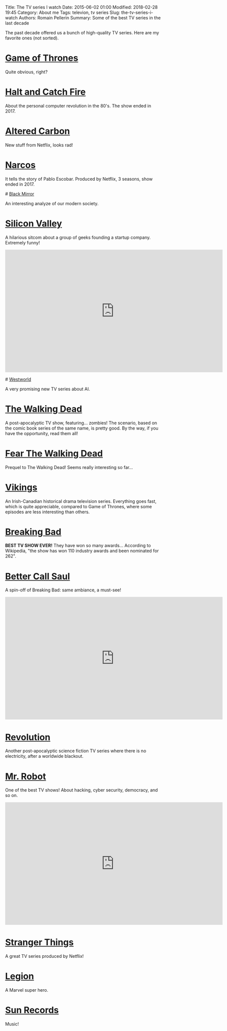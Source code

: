 Title: The TV series I watch
Date: 2015-06-02 01:00
Modified: 2018-02-28 19:45
Category: About me
Tags: televion, tv series
Slug: the-tv-series-i-watch
Authors: Romain Pellerin
Summary: Some of the best TV series in the last decade

The past decade offered us a bunch of high-quality TV series. Here are my favorite ones (not sorted).

# [Game of Thrones](http://en.wikipedia.org/wiki/Game_of_Thrones)

Quite obvious, right?

# [Halt and Catch Fire](https://en.wikipedia.org/wiki/Halt_and_Catch_Fire_(TV_series))

About the personal computer revolution in the 80's. The show ended in 2017.

# [Altered Carbon](https://en.wikipedia.org/wiki/Altered_Carbon_(TV_series))

New stuff from Netflix, looks rad!

# [Narcos](https://en.wikipedia.org/wiki/Narcos)

It tells the story of Pablo Escobar. Produced by Netflix, 3 seasons, show ended in 2017.

# [Black Mirror](https://en.wikipedia.org/wiki/Black_Mirror)

An interesting analyze of our modern society.

# [Silicon Valley](http://en.wikipedia.org/wiki/Silicon_Valley_%28TV_series%29)

A hilarious sitcom about a group of geeks founding a startup company. Extremely funny!

<iframe width="700" height="394" src="https://www.youtube-nocookie.com/embed/69V__a49xtw?rel=0" frameborder="0" allowfullscreen></iframe>

# [Westworld](https://en.wikipedia.org/wiki/Westworld_(TV_series))

A very promising new TV series about AI.

# [The Walking Dead](http://en.wikipedia.org/wiki/The_Walking_Dead_%28TV_series%29)

A post-apocalyptic TV show, featuring... zombies! The scenario, based on the comic book series of the same name, is pretty good. By the way, if you have the opportunity, read them all!

# [Fear The Walking Dead](https://en.wikipedia.org/wiki/Fear_the_Walking_Dead)

Prequel to The Walking Dead! Seems really interesting so far...

# [Vikings](http://en.wikipedia.org/wiki/Vikings_%28TV_series%29)

An Irish-Canadian historical drama television series. Everything goes fast, which is quite appreciable, compared to Game of Thrones, where some episodes are less interesting than others.

# [Breaking Bad](http://en.wikipedia.org/wiki/Breaking_Bad)

**BEST TV SHOW EVER!** They have won so many awards... According to Wikipedia, "the show has won 110 industry awards and been nominated for 262".

# [Better Call Saul](http://en.wikipedia.org/wiki/Better_Call_Saul)

A spin-off of Breaking Bad: same ambiance, a must-see!

<iframe width="700" height="394" src="https://www.youtube-nocookie.com/embed/9q4qzYrHVmI?rel=0" frameborder="0" allowfullscreen></iframe>

# [Revolution](http://en.wikipedia.org/wiki/Revolution_%28TV_series%29)

Another post-apocalyptic science fiction TV series where there is no electricity, after a worldwide blackout.

# [Mr. Robot](https://en.wikipedia.org/wiki/Mr._Robot_%28TV_series%29)

One of the best TV shows! About hacking, cyber security, democracy, and so on.

<iframe width="700" height="394" src="https://www.youtube-nocookie.com/embed/Ug4fRXGyIak?rel=0" frameborder="0" allowfullscreen></iframe>

# [Stranger Things](https://en.wikipedia.org/wiki/Stranger_Things_(TV_series))

A great TV series produced by Netflix!

# [Legion](https://en.wikipedia.org/wiki/Legion_(TV_series))

A Marvel super hero.

# [Sun Records](https://en.wikipedia.org/wiki/Sun_Records_(TV_series))

Music!
